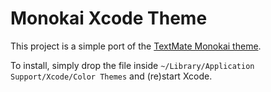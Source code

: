 Monokai Xcode Theme
===================

This project is a simple port of the [TextMate Monokai theme](http://www.monokai.nl/blog/2006/07/15/textmate-color-theme/).

To install, simply drop the file inside `~/Library/Application Support/Xcode/Color Themes` and (re)start Xcode.